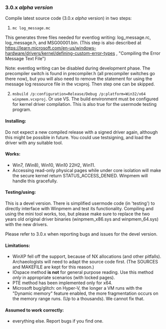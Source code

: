 ### 3.0.x *alpha version*

Compile latest source code (3.0.x *alpha* version) in two steps:

1. `mc log_message.mc`

This generates three files needed for eventlog writing: log_message.rc, log_message.h, and MSG00001.bin.
(This step is also described at https://learn.microsoft.com/en-us/windows-hardware/drivers/kernel/defining-custom-error-types , "Compiling the Error Message Text File")

Note: eventlog writing can be disabled during development phase. The precompiler switch is found in precompiler.h (all precompiler switches go there now), but you will also need to remove the statement for using the message log ressource file in the vcxproj. Then step one can be skipped.

2. `msbuild /p:configuration=Release/Debug /p:platform=Win32/x64 winpmem.vcxproj`. Or use VS. The build environment must be configured for kernel driver compilation. This is also true for the usermode testing program.

#### Installing:

Do not expect a new compiled release with a signed driver again, although this might be possible in future.
You could use testsigning, and load the driver with any suitable tool.

#### Works:

* Win7, (Win8), Win10, Win10 22H2, Win11.
* Accessing read-only physical pages while under core isolation will make the secure kernel return STATUS_ACCESS_DENIED. Winpmem will handle this gracefully.

#### Testing/using:

This is a devel version. There is simplified usermode code (in 'testing') to directly interface with Winpmem and test its functionality.
Compiling and using the mini tool works, too, but please make sure to replace the two years old original driver binaries (winpmem_x86.sys and winpmem_64.sys) with the new drivers.

Please refer to 3.0.x when reporting bugs and issues for the devel version.

#### Limitations:

* WinXP fell off the support, because of NX allocations (and other pitfalls). Archaeologists will need to adapt the source code first. (The SOURCES and MAKEFILE are kept for this reason.)
* IOspace method **is not** for general purpose reading. Use this method *only* in appropriate scenarios (with locked pages).
* PTE method has been implemented only for x64.
* Microsoft bug/glitch: on Hyper-V, the longer a VM runs with the "Dynamic memory" feature enabled, the more fragmentation occurs on the memory range runs. (Up to a thousands). We cannot fix that.

#### Assumed to work correctly:
* everything else. Report bugs if you find one.
